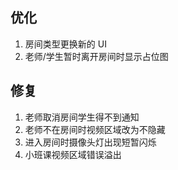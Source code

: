 ## 优化

1. 房间类型更换新的 UI
2. 老师/学生暂时离开房间时显示占位图


## 修复

1. 老师取消房间学生得不到通知
2. 老师不在房间时视频区域改为不隐藏
3. 进入房间时摄像头灯出现短暂闪烁
4. 小班课视频区域错误溢出
